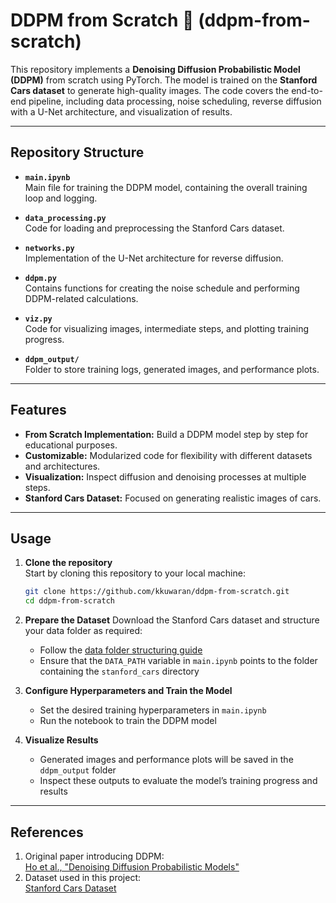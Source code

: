 # DDPM from Scratch 🚗 (ddpm-from-scratch)
This repository implements a **Denoising Diffusion Probabilistic Model (DDPM)** from scratch using PyTorch. The model is trained on the **Stanford Cars dataset** to generate high-quality images. The code covers the end-to-end pipeline, including data processing, noise scheduling, reverse diffusion with a U-Net architecture, and visualization of results.

---

## Repository Structure

- **`main.ipynb`** <br>
  Main file for training the DDPM model, containing the overall training loop and logging.

- **`data_processing.py`** <br>
  Code for loading and preprocessing the Stanford Cars dataset.

- **`networks.py`** <br>
  Implementation of the U-Net architecture for reverse diffusion.

- **`ddpm.py`** <br>
  Contains functions for creating the noise schedule and performing DDPM-related calculations.

- **`viz.py`** <br>
  Code for visualizing images, intermediate steps, and plotting training progress.

- **`ddpm_output/`** <br>
  Folder to store training logs, generated images, and performance plots.

---

## Features

- **From Scratch Implementation:** Build a DDPM model step by step for educational purposes.
- **Customizable:** Modularized code for flexibility with different datasets and architectures.
- **Visualization:** Inspect diffusion and denoising processes at multiple steps.
- **Stanford Cars Dataset:** Focused on generating realistic images of cars.

---

## Usage

1. **Clone the repository** <br>
   Start by cloning this repository to your local machine:
   ```bash
   git clone https://github.com/kkuwaran/ddpm-from-scratch.git
   cd ddpm-from-scratch
   ```

2. **Prepare the Dataset**
   Download the Stanford Cars dataset and structure your data folder as required:
   * Follow the [data folder structuring guide](https://github.com/kkuwaran/dcgan-stanford-cars?tab=readme-ov-file#setting-up-the-data-folder)
   * Ensure that the `DATA_PATH` variable in `main.ipynb` points to the folder containing the `stanford_cars` directory

3. **Configure Hyperparameters and Train the Model**
   * Set the desired training hyperparameters in `main.ipynb`
   * Run the notebook to train the DDPM model

5. **Visualize Results**
   * Generated images and performance plots will be saved in the `ddpm_output` folder
   * Inspect these outputs to evaluate the model’s training progress and results

---

## References

1. Original paper introducing DDPM: <br>
   [Ho et al., "Denoising Diffusion Probabilistic Models"](https://arxiv.org/abs/2006.11239)
2. Dataset used in this project: <br>
   [Stanford Cars Dataset](https://www.kaggle.com/datasets/jessicali9530/stanford-cars-dataset)
   
